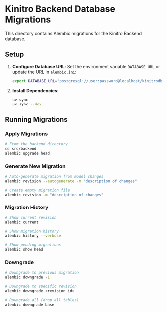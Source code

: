 # Kinitro Backend Database Migrations

This directory contains Alembic migrations for the Kinitro Backend database.

## Setup

1. **Configure Database URL**:
   Set the environment variable `DATABASE_URL` or update the URL in `alembic.ini`:

   ```bash
   export DATABASE_URL="postgresql://user:password@localhost/kinitrodb"
   ```

2. **Install Dependencies**:

   ```bash
   uv sync
   uv sync --dev
   ```

## Running Migrations

### Apply Migrations

```bash
# From the backend directory
cd src/backend
alembic upgrade head
```

### Generate New Migration

```bash
# Auto-generate migration from model changes
alembic revision --autogenerate -m "description of changes"

# Create empty migration file
alembic revision -m "description of changes"
```

### Migration History

```bash
# Show current revision
alembic current

# Show migration history
alembic history --verbose

# Show pending migrations
alembic show head
```

### Downgrade

```bash
# Downgrade to previous migration
alembic downgrade -1

# Downgrade to specific revision
alembic downgrade <revision_id>

# Downgrade all (drop all tables)
alembic downgrade base
```
